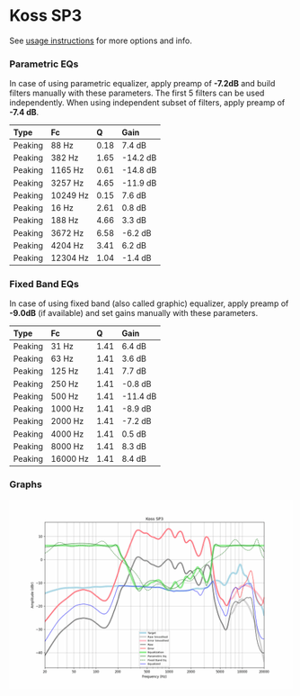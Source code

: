 # Koss SP3
See [usage instructions](https://github.com/jaakkopasanen/AutoEq#usage) for more options and info.

### Parametric EQs
In case of using parametric equalizer, apply preamp of **-7.2dB** and build filters manually
with these parameters. The first 5 filters can be used independently.
When using independent subset of filters, apply preamp of **-7.4 dB**.

| Type    | Fc       |    Q | Gain     |
|:--------|:---------|:-----|:---------|
| Peaking | 88 Hz    | 0.18 | 7.4 dB   |
| Peaking | 382 Hz   | 1.65 | -14.2 dB |
| Peaking | 1165 Hz  | 0.61 | -14.8 dB |
| Peaking | 3257 Hz  | 4.65 | -11.9 dB |
| Peaking | 10249 Hz | 0.15 | 7.6 dB   |
| Peaking | 16 Hz    | 2.61 | 0.8 dB   |
| Peaking | 188 Hz   | 4.66 | 3.3 dB   |
| Peaking | 3672 Hz  | 6.58 | -6.2 dB  |
| Peaking | 4204 Hz  | 3.41 | 6.2 dB   |
| Peaking | 12304 Hz | 1.04 | -1.4 dB  |

### Fixed Band EQs
In case of using fixed band (also called graphic) equalizer, apply preamp of **-9.0dB**
(if available) and set gains manually with these parameters.

| Type    | Fc       |    Q | Gain     |
|:--------|:---------|:-----|:---------|
| Peaking | 31 Hz    | 1.41 | 6.4 dB   |
| Peaking | 63 Hz    | 1.41 | 3.6 dB   |
| Peaking | 125 Hz   | 1.41 | 7.7 dB   |
| Peaking | 250 Hz   | 1.41 | -0.8 dB  |
| Peaking | 500 Hz   | 1.41 | -11.4 dB |
| Peaking | 1000 Hz  | 1.41 | -8.9 dB  |
| Peaking | 2000 Hz  | 1.41 | -7.2 dB  |
| Peaking | 4000 Hz  | 1.41 | 0.5 dB   |
| Peaking | 8000 Hz  | 1.41 | 8.3 dB   |
| Peaking | 16000 Hz | 1.41 | 8.4 dB   |

### Graphs
![](./Koss%20SP3.png)